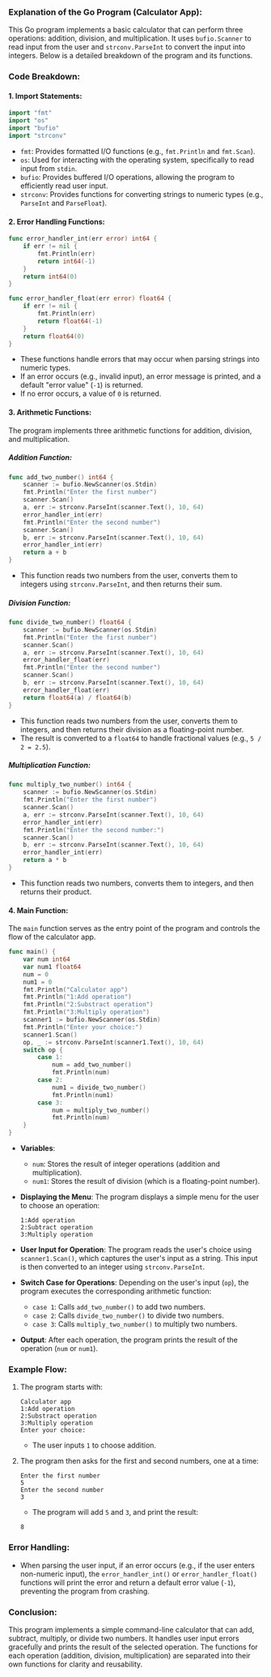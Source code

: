 ### Explanation of the Go Program (Calculator App):

This Go program implements a basic calculator that can perform three operations: addition, division, and multiplication. It uses `bufio.Scanner` to read input from the user and `strconv.ParseInt` to convert the input into integers. Below is a detailed breakdown of the program and its functions.

### Code Breakdown:

#### 1. **Import Statements**:
```go
import "fmt"
import "os"
import "bufio"
import "strconv"
```
- `fmt`: Provides formatted I/O functions (e.g., `fmt.Println` and `fmt.Scan`).
- `os`: Used for interacting with the operating system, specifically to read input from `stdin`.
- `bufio`: Provides buffered I/O operations, allowing the program to efficiently read user input.
- `strconv`: Provides functions for converting strings to numeric types (e.g., `ParseInt` and `ParseFloat`).

#### 2. **Error Handling Functions**:
```go
func error_handler_int(err error) int64 {
    if err != nil {
        fmt.Println(err)
        return int64(-1)
    }
    return int64(0)
}

func error_handler_float(err error) float64 {
    if err != nil {
        fmt.Println(err)
        return float64(-1)
    }
    return float64(0)
}
```
- These functions handle errors that may occur when parsing strings into numeric types.
- If an error occurs (e.g., invalid input), an error message is printed, and a default "error value" (`-1`) is returned.
- If no error occurs, a value of `0` is returned.

#### 3. **Arithmetic Functions**:
The program implements three arithmetic functions for addition, division, and multiplication.

##### **Addition Function**:
```go
func add_two_number() int64 {
    scanner := bufio.NewScanner(os.Stdin)
    fmt.Println("Enter the first number")
    scanner.Scan()
    a, err := strconv.ParseInt(scanner.Text(), 10, 64)
    error_handler_int(err)
    fmt.Println("Enter the second number")
    scanner.Scan()
    b, err := strconv.ParseInt(scanner.Text(), 10, 64)
    error_handler_int(err)
    return a + b
}
```
- This function reads two numbers from the user, converts them to integers using `strconv.ParseInt`, and then returns their sum.

##### **Division Function**:
```go
func divide_two_number() float64 {
    scanner := bufio.NewScanner(os.Stdin)
    fmt.Println("Enter the first number")
    scanner.Scan()
    a, err := strconv.ParseInt(scanner.Text(), 10, 64)
    error_handler_float(err)
    fmt.Println("Enter the second number")
    scanner.Scan()
    b, err := strconv.ParseInt(scanner.Text(), 10, 64)
    error_handler_float(err)
    return float64(a) / float64(b)
}
```
- This function reads two numbers from the user, converts them to integers, and then returns their division as a floating-point number.
- The result is converted to a `float64` to handle fractional values (e.g., `5 / 2 = 2.5`).

##### **Multiplication Function**:
```go
func multiply_two_number() int64 {
    scanner := bufio.NewScanner(os.Stdin)
    fmt.Println("Enter the first number")
    scanner.Scan()
    a, err := strconv.ParseInt(scanner.Text(), 10, 64)
    error_handler_int(err)
    fmt.Println("Enter the second number:")
    scanner.Scan()
    b, err := strconv.ParseInt(scanner.Text(), 10, 64)
    error_handler_int(err)
    return a * b
}
```
- This function reads two numbers, converts them to integers, and then returns their product.

#### 4. **Main Function**:
The `main` function serves as the entry point of the program and controls the flow of the calculator app.

```go
func main() {
    var num int64
    var num1 float64
    num = 0
    num1 = 0
    fmt.Println("Calculator app")
    fmt.Println("1:Add operation")
    fmt.Println("2:Substract operation")
    fmt.Println("3:Multiply operation")
    scanner1 := bufio.NewScanner(os.Stdin)
    fmt.Println("Enter your choice:")
    scanner1.Scan()
    op, _ := strconv.ParseInt(scanner1.Text(), 10, 64)
    switch op {
        case 1:
            num = add_two_number()
            fmt.Println(num)
        case 2:
            num1 = divide_two_number()
            fmt.Println(num1)
        case 3:
            num = multiply_two_number()
            fmt.Println(num)
    }
}
```

- **Variables**:
  - `num`: Stores the result of integer operations (addition and multiplication).
  - `num1`: Stores the result of division (which is a floating-point number).

- **Displaying the Menu**:
  The program displays a simple menu for the user to choose an operation:
  ```
  1:Add operation
  2:Subtract operation
  3:Multiply operation
  ```

- **User Input for Operation**:
  The program reads the user's choice using `scanner1.Scan()`, which captures the user's input as a string. This input is then converted to an integer using `strconv.ParseInt`.

- **Switch Case for Operations**:
  Depending on the user's input (`op`), the program executes the corresponding arithmetic function:
  - `case 1`: Calls `add_two_number()` to add two numbers.
  - `case 2`: Calls `divide_two_number()` to divide two numbers.
  - `case 3`: Calls `multiply_two_number()` to multiply two numbers.

- **Output**: After each operation, the program prints the result of the operation (`num` or `num1`).

### Example Flow:

1. The program starts with:
   ```
   Calculator app
   1:Add operation
   2:Substract operation
   3:Multiply operation
   Enter your choice:
   ```
   - The user inputs `1` to choose addition.

2. The program then asks for the first and second numbers, one at a time:
   ```
   Enter the first number
   5
   Enter the second number
   3
   ```
   - The program will add `5` and `3`, and print the result:
   ```
   8
   ```

### Error Handling:
- When parsing the user input, if an error occurs (e.g., if the user enters non-numeric input), the `error_handler_int()` or `error_handler_float()` functions will print the error and return a default error value (`-1`), preventing the program from crashing.

### Conclusion:
This program implements a simple command-line calculator that can add, subtract, multiply, or divide two numbers. It handles user input errors gracefully and prints the result of the selected operation. The functions for each operation (addition, division, multiplication) are separated into their own functions for clarity and reusability.